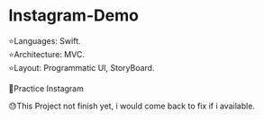 # Instagram-Demo

⭐️Languages: Swift.<br />
⭐️Architecture: MVC.<br />
⭐️Layout: Programmatic UI, StoryBoard.<br />

📔Practice Instagram<br />

😓This Project not finish yet, i would come back to fix if i available.
